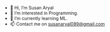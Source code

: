 - 👋 Hi, I’m Susan Aryal
- 👀 I’m interested in Programming.
- 🌱 I’m currently learning ML.
- 📫 Contact me on susanaryal089@gmail.com
<!---
arsusan/arsusan is a ✨ special ✨ repository because its `README.md` (this file) appears on your GitHub profile.
You can click the Preview link to take a look at your changes.
--->
